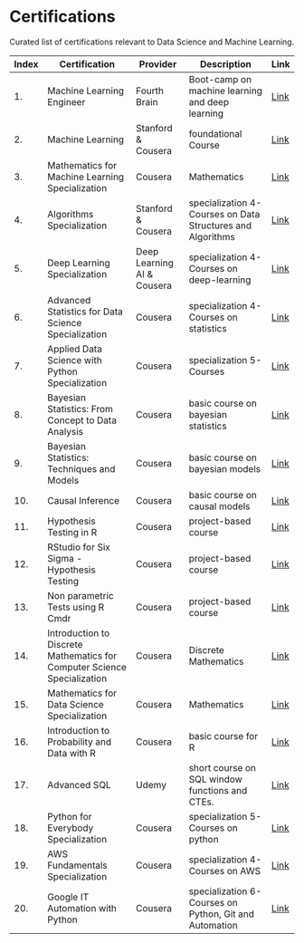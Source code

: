 # Certifications

Curated list of certifications relevant to Data Science and Machine Learning.

| Index | Certification | Provider | Description | Link|
| -- | --- | --- | --- | --- |
| 1. | Machine Learning Engineer | Fourth Brain | Boot-camp on machine learning and deep learning |  [Link](https://discover.fourthbrain.ai/certified-mle) |
| 2. | Machine Learning | Stanford & Cousera | foundational Course |  [Link](https://www.coursera.org/learn/machine-learning) |
| 3. | Mathematics for Machine Learning Specialization | Cousera | Mathematics |  [Link](https://www.coursera.org/specializations/mathematics-machine-learning) |
| 4. | Algorithms Specialization | Stanford & Cousera | specialization 4-Courses on Data Structures and Algorithms |  [Link](https://www.coursera.org/specializations/algorithms) |
| 5. | Deep Learning Specialization | Deep Learning AI & Cousera | specialization 4-Courses on deep-learning |  [Link](https://www.coursera.org/specializations/deep-learning) |
| 6. | Advanced Statistics for Data Science Specialization | Cousera | specialization 4-Courses on statistics |  [Link](https://www.coursera.org/specializations/advanced-statistics-data-science#courses) |
| 7. | Applied Data Science with Python Specialization | Cousera | specialization 5-Courses |  [Link](https://www.coursera.org/specializations/data-science-python) |
| 8. | Bayesian Statistics: From Concept to Data Analysis | Cousera | basic course on bayesian statistics |  [Link](https://www.coursera.org/learn/bayesian-statistics) |
| 9. | Bayesian Statistics: Techniques and Models | Cousera | basic course on bayesian models |  [Link](https://www.coursera.org/learn/mcmc-bayesian-statistics) |
| 10. | Causal Inference | Cousera | basic course on causal models |  [Link](https://www.coursera.org/learn/causal-inference) |
| 11. | Hypothesis Testing in R | Cousera | project-based course |  [Link](https://www.coursera.org/projects/hypothesis-testing-in-r) |
| 12. | RStudio for Six Sigma - Hypothesis Testing | Cousera | project-based course |  [Link](https://www.coursera.org/projects/rstudio-six-sigma-hypothesis-testing) |
| 13. | Non parametric Tests using R Cmdr | Cousera | project-based course |  [Link](https://www.coursera.org/projects/non-parametric-tests-rcmdr) |
| 14. | Introduction to Discrete Mathematics for Computer Science Specialization | Cousera | Discrete Mathematics |  [Link]() |
| 15. | Mathematics for Data Science Specialization | Cousera | Mathematics |  [Link]() |
| 16. | Introduction to Probability and Data with R | Cousera | basic course for R |  [Link](https://www.coursera.org/learn/probability-intro) |
| 17. | Advanced SQL | Udemy | short course on SQL window functions and CTEs. |  [Link](https://https://www.udemy.com/course/the-advanced-sql-course-2021/) |
| 18. | Python for Everybody Specialization | Cousera | specialization 5-Courses on python |  [Link](https://www.coursera.org/specializations/python) |
| 19. | AWS Fundamentals Specialization | Cousera | specialization 4-Courses on AWS |  [Link](https://www.coursera.org/specializations/aws-fundamentals) |
| 20. | Google IT Automation with Python | Cousera | specialization 6-Courses on Python, Git and Automation |  [Link](https://www.coursera.org/professional-certificates/google-it-automation) |
